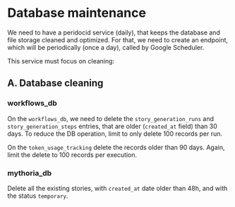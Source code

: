 # Database maintenance

We need to have a peridocid service (daily), that keeps the database and file storage cleaned and optimized.
For that, we need to create an endpoint, which will be periodically (once a day), called by Google Scheduler.

This service must focus on cleaning:

## A. Database cleaning

### workflows_db

On the `workflows_db`, we need to delete the `story_generation_runs` and `story_generation_steps` entries, that are older (`created_at` field) than 30 days.
To reduce the DB operation, limit to only delete 100 records per run.

On the `token_usage_tracking` delete the records older than 90 days. Again, limit the delete to 100 records per execution.

### mythoria_db

Delete all the existing stories, with `created_at` date older than 48h, and with the status `temporary`.
